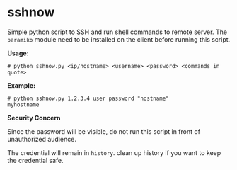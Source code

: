 # sshnow
Simple python script to SSH and run shell commands to remote server.
The ```paramiko``` module need to be installed on the client before running this script.


**Usage:**
```
# python sshnow.py <ip/hostname> <username> <password> <commands in quote>
```

**Example:**
```
# python sshnow.py 1.2.3.4 user password "hostname"
myhostname
```


**Security Concern**

Since the password will be visible, do not run this script in front of unauthorized audience.

The credential will remain in ```history```. clean up history if you want to keep the credential safe.

